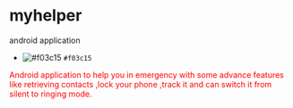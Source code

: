 # myhelper
android application
- ![#f03c15](https://placehold.it/15/f03c15/000000?text=+dsfdsvfv) `#f03c15`
<p style='color:red'>Android application to help you in emergency with some advance features like retrieving  contacts ,lock your phone ,track it and can switch it from silent to ringing mode.</p>

